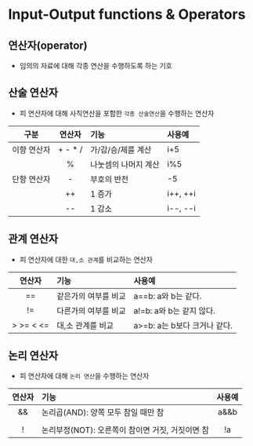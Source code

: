 # Input-Output functions & Operators
## 연산자(operator)
* 임의의 자료에 대해 각종 연산을 수행하도록 하는 기호

## 산술 연산자
* 피 연산자에 대해 사칙연산을 포함한 `각종 산술연산`을 수행하는 연산자

|구분|연산자|기능|사용예|
|:---:|:---:|:---|:---|
|이항 연산자|+ - * /|가/감/승/제를 계산|i+5|
||%|나눗셈의 나머지 계산|i%5|
|단항 연산자|-|부호의 반전|-5|
||++|1 증가|i++, ++i|
||--|1 감소|i--, --i|

## 관계 연산자
* 피 연산자에 대한 `대,소 관계`를 비교하는 연산자

|연산자|기능|사용예|
|:---:|:---|:---|
|==|같은가의 여부를 비교|a==b: a와 b는 같다.|
|!=|다른가의 여부를 비교|a!=b: a와 b는 같지 않다.|
|> >= < <=|대,소 관계를 비교|a>=b: a는 b보다 크거나 같다.|

## 논리 연산자
* 피 연산자에 대해 `논리 연산`을 수행하는 연산자

|연산자|기능|사용예|
|:---:|:---|:---:|
|&&|논리곱(AND): 양쪽 모두 참일 때만 참|a&&b|
||||논리합(OR): 양쪽 중 하나라도 참이면 참|a||b|
|!|논리부정(NOT): 오른쪽이 참이면 거짓, 거짓이면 참|!a|
